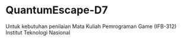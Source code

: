 # QuantumEscape-D7
Untuk kebutuhan penilaian Mata Kuliah Pemrograman Game (IFB-312) Institut Teknologi Nasional
